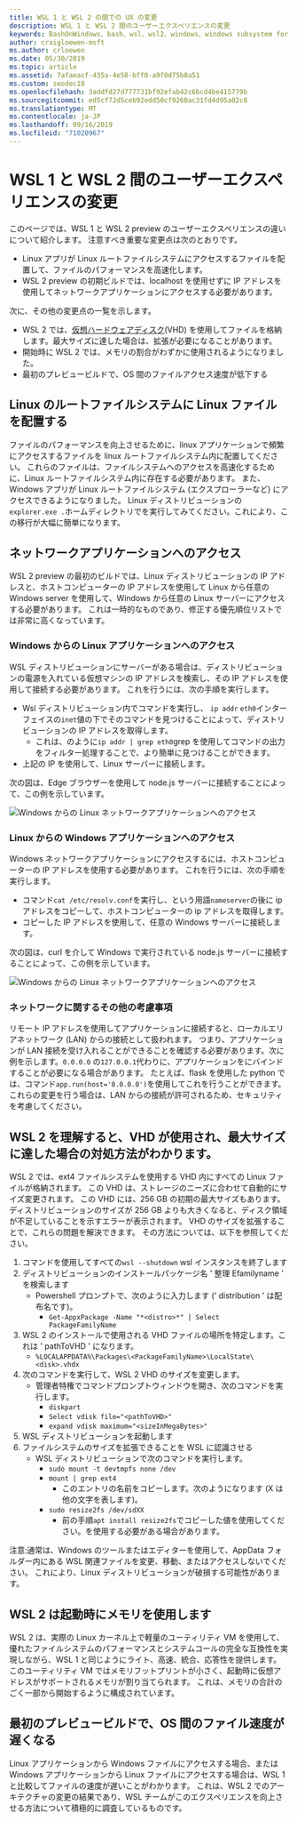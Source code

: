 ```yaml
---
title: WSL 1 と WSL 2 の間での UX の変更
description: WSL 1 と WSL 2 間のユーザーエクスペリエンスの変更
keywords: BashOnWindows、bash、wsl、wsl2、windows、windows subsystem for linux、windowssubsystem、ubuntu、debian、suse、windows 10
author: craigloewen-msft
ms.author: crloewen
ms.date: 05/30/2019
ms.topic: article
ms.assetid: 7afaeacf-435a-4e58-bff0-a9f0d75b8a51
ms.custom: seodec18
ms.openlocfilehash: 3addfd27d777731bf92efab42c6bcd4be415779b
ms.sourcegitcommit: ed5cf72d5ceb92edd50cf9260ac31fd4d95a02c8
ms.translationtype: MT
ms.contentlocale: ja-JP
ms.lasthandoff: 09/16/2019
ms.locfileid: "71020967"
---
```

# <a name="user-experience-changes-between-wsl-1-and-wsl-2"></a>WSL 1 と WSL 2 間のユーザーエクスペリエンスの変更

このページでは、WSL 1 と WSL 2 preview のユーザーエクスペリエンスの違いについて紹介します。 注意すべき重要な変更点は次のとおりです。

- Linux アプリが Linux ルートファイルシステムにアクセスするファイルを配置して、ファイルのパフォーマンスを高速化します。
- WSL 2 preview の初期ビルドでは、localhost を使用せずに IP アドレスを使用してネットワークアプリケーションにアクセスする必要があります。

次に、その他の変更点の一覧を示します。

- WSL 2 では、[仮想ハードウェアディスク](https://en.wikipedia.org/wiki/VHD_(file_format))(VHD) を使用してファイルを格納します。最大サイズに達した場合は、拡張が必要になることがあります。
- 開始時に WSL 2 では、メモリの割合がわずかに使用されるようになりました。
- 最初のプレビュービルドで、OS 間のファイルアクセス速度が低下する

## <a name="place-your-linux-files-in-your-linux-root-file-system"></a>Linux のルートファイルシステムに Linux ファイルを配置する
ファイルのパフォーマンスを向上させるために、linux アプリケーションで頻繁にアクセスするファイルを linux ルートファイルシステム内に配置してください。 これらのファイルは、ファイルシステムへのアクセスを高速化するために、Linux ルートファイルシステム内に存在する必要があります。 また、Windows アプリが Linux ルートファイルシステム (エクスプローラーなど) にアクセスできるようになりました。 Linux ディストリビューションの`explorer.exe .`ホームディレクトリでを実行してみてください。これにより、この移行が大幅に簡単になります。 

## <a name="accessing-network-applications"></a>ネットワークアプリケーションへのアクセス
WSL 2 preview の最初のビルドでは、Linux ディストリビューションの IP アドレスと、ホストコンピューターの IP アドレスを使用して Linux から任意の Windows server を使用して、Windows から任意の Linux サーバーにアクセスする必要があります。 これは一時的なものであり、修正する優先順位リストでは非常に高くなっています。

### <a name="accessing-linux-applications-from-windows"></a>Windows からの Linux アプリケーションへのアクセス
WSL ディストリビューションにサーバーがある場合は、ディストリビューションの電源を入れている仮想マシンの IP アドレスを検索し、その IP アドレスを使用して接続する必要があります。 これを行うには、次の手順を実行します。

- Wsl ディストリビューション内でコマンドを実行し、 `ip addr` `eth0`インターフェイスの`inet`値の下でそのコマンドを見つけることによって、ディストリビューションの IP アドレスを取得します。
   - これは、のように`ip addr | grep eth0`grep を使用してコマンドの出力をフィルター処理することで、より簡単に見つけることができます。
- 上記の IP を使用して、Linux サーバーに接続します。

次の図は、Edge ブラウザーを使用して node.js サーバーに接続することによって、この例を示しています。

![Windows からの Linux ネットワークアプリケーションへのアクセス](media/wsl2-network-w2l.jpg)

### <a name="accessing-windows-applications-from-linux"></a>Linux からの Windows アプリケーションへのアクセス
Windows ネットワークアプリケーションにアクセスするには、ホストコンピューターの IP アドレスを使用する必要があります。 これを行うには、次の手順を実行します。

- コマンド`cat /etc/resolv.conf`を実行し、という用語`nameserver`の後に ip アドレスをコピーして、ホストコンピューターの ip アドレスを取得します。 
- コピーした IP アドレスを使用して、任意の Windows サーバーに接続します。

次の図は、curl を介して Windows で実行されている node.js サーバーに接続することによって、この例を示しています。 

![Windows からの Linux ネットワークアプリケーションへのアクセス](media/wsl2-network-l2w.png)

### <a name="other-networking-considerations"></a>ネットワークに関するその他の考慮事項

リモート IP アドレスを使用してアプリケーションに接続すると、ローカルエリアネットワーク (LAN) からの接続として扱われます。 つまり、アプリケーションが LAN 接続を受け入れることができることを確認する必要があります。次に例を示します。`0.0.0.0` の`127.0.0.1`代わりに、アプリケーションをにバインドすることが必要になる場合があります。 たとえば、flask を使用した python では、コマンド`app.run(host='0.0.0.0')`を使用してこれを行うことができます。 これらの変更を行う場合は、LAN からの接続が許可されるため、セキュリティを考慮してください。 

## <a name="understanding-wsl-2-uses-a-vhd-and-what-to-do-if-you-reach-its-max-size"></a>WSL 2 を理解すると、VHD が使用され、最大サイズに達した場合の対処方法がわかります。
WSL 2 では、ext4 ファイルシステムを使用する VHD 内にすべての Linux ファイルが格納されます。 この VHD は、ストレージのニーズに合わせて自動的にサイズ変更されます。 この VHD には、256 GB の初期の最大サイズもあります。 ディストリビューションのサイズが 256 GB よりも大きくなると、ディスク領域が不足していることを示すエラーが表示されます。 VHD のサイズを拡張することで、これらの問題を解決できます。 その方法については、以下を参照してください。

1. コマンドを使用してすべての`wsl --shutdown` wsl インスタンスを終了します
2. ディストリビューションのインストールパッケージ名 ' 整理 Efamilyname ' を検索します
   - Powershell プロンプトで、次のように入力します (' distribution ' は配布名です)。
      - `Get-AppxPackage -Name "*<distro>*" | Select PackageFamilyName`
3. WSL 2 のインストールで使用される VHD ファイルの場所を特定します。これは ' pathToVHD ' になります。
     - `%LOCALAPPDATA%\Packages\<PackageFamilyName>\LocalState\<disk>.vhdx`
4. 次のコマンドを実行して、WSL 2 VHD のサイズを変更します。
   - 管理者特権でコマンドプロンプトウィンドウを開き、次のコマンドを実行します。
      - `diskpart`
      - `Select vdisk file="<pathToVHD>"`
      - `expand vdisk maximum="<sizeInMegaBytes>"`
5. WSL ディストリビューションを起動します
6. ファイルシステムのサイズを拡張できることを WSL に認識させる
   - WSL ディストリビューションで次のコマンドを実行します。
      - `sudo mount -t devtmpfs none /dev`
      - `mount | grep ext4`
         - このエントリの名前をコピーします。次のようになります (X は他の文字を表します)。
      - `sudo resize2fs /dev/sdXX`
         - 前の手順`apt install resize2fs`でコピーした値を使用してください。を使用する必要がある場合があります。

注意:通常は、Windows のツールまたはエディターを使用して、AppData フォルダー内にある WSL 関連ファイルを変更、移動、またはアクセスしないでください。 これにより、Linux ディストリビューションが破損する可能性があります。

## <a name="wsl-2-will-use-some-memory-on-startup"></a>WSL 2 は起動時にメモリを使用します
WSL 2 は、実際の Linux カーネル上で軽量のユーティリティ VM を使用して、優れたファイルシステムのパフォーマンスとシステムコールの完全な互換性を実現しながら、WSL 1 と同じようにライト、高速、統合、応答性を提供します。 このユーティリティ VM ではメモリフットプリントが小さく、起動時に仮想アドレスがサポートされるメモリが割り当てられます。 これは、メモリの合計のごく一部から開始するように構成されています。

## <a name="cross-os-file-speed-will-be-slower-in-initial-preview-builds"></a>最初のプレビュービルドで、OS 間のファイル速度が遅くなる
Linux アプリケーションから Windows ファイルにアクセスする場合、または Windows アプリケーションから Linux ファイルにアクセスする場合は、WSL 1 と比較してファイルの速度が遅いことがわかります。 これは、WSL 2 でのアーキテクチャの変更の結果であり、WSL チームがこのエクスペリエンスを向上させる方法について積極的に調査しているものです。
